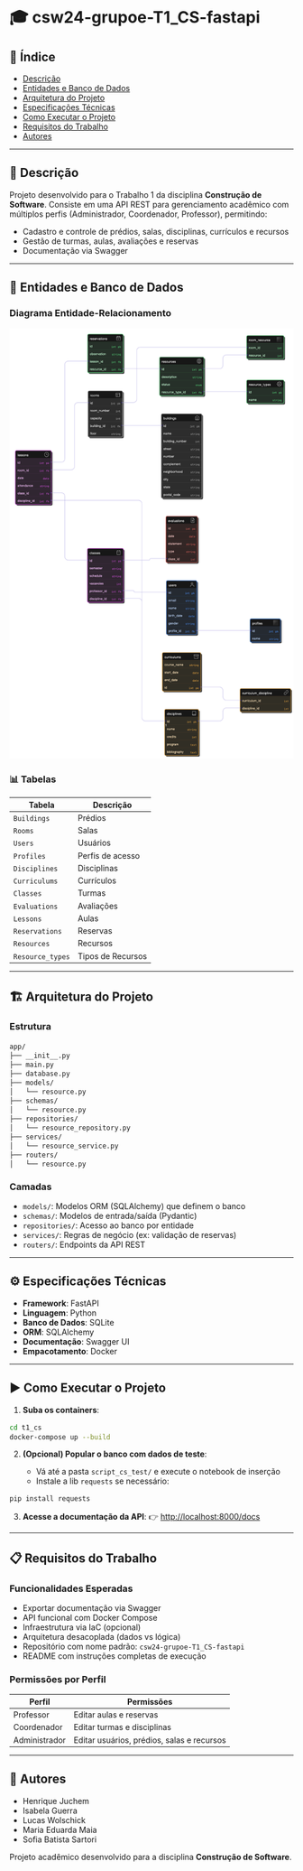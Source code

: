 # 🎓 csw24-grupoe-T1\_CS-fastapi

## 📑 Índice

* [Descrição](#📘-descrição)
* [Entidades e Banco de Dados](#🧱-entidades-e-banco-de-dados)
* [Arquitetura do Projeto](#🏗️-arquitetura-do-projeto)
* [Especificações Técnicas](#⚙️-especificações-técnicas)
* [Como Executar o Projeto](#▶️-como-executar-o-projeto)
* [Requisitos do Trabalho](#📋-requisitos-do-trabalho)
* [Autores](#👥-autores)

---

## 📘 Descrição

Projeto desenvolvido para o Trabalho 1 da disciplina **Construção de Software**.
Consiste em uma API REST para gerenciamento acadêmico com múltiplos perfis (Administrador, Coordenador, Professor), permitindo:

* Cadastro e controle de prédios, salas, disciplinas, currículos e recursos
* Gestão de turmas, aulas, avaliações e reservas
* Documentação via Swagger

---

## 🧱 Entidades e Banco de Dados

### Diagrama Entidade-Relacionamento

![Diagrama Entidade-Relacionamento](diagram-bd.png)

### 📊 Tabelas

| Tabela           | Descrição         |
| ---------------- | ----------------- |
| `Buildings`      | Prédios           |
| `Rooms`          | Salas             |
| `Users`          | Usuários          |
| `Profiles`       | Perfis de acesso  |
| `Disciplines`    | Disciplinas       |
| `Curriculums`    | Currículos        |
| `Classes`        | Turmas            |
| `Evaluations`    | Avaliações        |
| `Lessons`        | Aulas             |
| `Reservations`   | Reservas          |
| `Resources`      | Recursos          |
| `Resource_types` | Tipos de Recursos |

---

## 🏗️ Arquitetura do Projeto

### Estrutura

```
app/
├── __init__.py
├── main.py
├── database.py
├── models/
│   └── resource.py
├── schemas/
│   └── resource.py
├── repositories/
│   └── resource_repository.py
├── services/
│   └── resource_service.py
├── routers/
│   └── resource.py
```

### Camadas

* `models/`: Modelos ORM (SQLAlchemy) que definem o banco
* `schemas/`: Modelos de entrada/saída (Pydantic)
* `repositories/`: Acesso ao banco por entidade
* `services/`: Regras de negócio (ex: validação de reservas)
* `routers/`: Endpoints da API REST

---

## ⚙️ Especificações Técnicas

* **Framework**: FastAPI
* **Linguagem**: Python
* **Banco de Dados**: SQLite
* **ORM**: SQLAlchemy
* **Documentação**: Swagger UI
* **Empacotamento**: Docker


---

## ▶️ Como Executar o Projeto

1. **Suba os containers**:

```bash
cd t1_cs
docker-compose up --build
```

2. **(Opcional) Popular o banco com dados de teste**:

   * Vá até a pasta `script_cs_test/` e execute o notebook de inserção
   * Instale a lib `requests` se necessário:

```bash
pip install requests
```

3. **Acesse a documentação da API**:
   👉 [http://localhost:8000/docs](http://localhost:8000/docs)

---

## 📋 Requisitos do Trabalho

### Funcionalidades Esperadas

* Exportar documentação via Swagger
* API funcional com Docker Compose
* Infraestrutura via IaC (opcional)
* Arquitetura desacoplada (dados vs lógica)
* Repositório com nome padrão: `csw24-grupoe-T1_CS-fastapi`
* README com instruções completas de execução

### Permissões por Perfil

| Perfil        | Permissões                                 |
| ------------- | ------------------------------------------ |
| Professor     | Editar aulas e reservas                    |
| Coordenador   | Editar turmas e disciplinas                |
| Administrador | Editar usuários, prédios, salas e recursos |

---

## 👥 Autores

* Henrique Juchem
* Isabela Guerra
* Lucas Wolschick
* Maria Eduarda Maia
* Sofia Batista Sartori

Projeto acadêmico desenvolvido para a disciplina **Construção de Software**.
